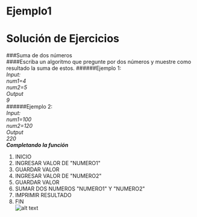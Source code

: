 # Ejemplo1		
Solución de Ejercicios		
======================		
###Suma de dos números		
####Escriba un algoritmo que pregunte por dos números y muestre como resultado la suma de estos.
######Ejemplo 1:  		
_Input:_  			
_num1=4_			
_num2=5_			
_Output_				
_9_			
######Ejemplo 2:					
_Input:_  		
_num1=100_		
_num2=120_		
_Output_		
_220_		
___Completando la función___		
1. INICIO		
2. INGRESAR VALOR DE "NUMERO1"		
3. GUARDAR VALOR		
4. INGRESAR VALOR DE "NUMERO2"		
5. GUARDAR VALOR	
6. SUMAR DOS NUMEROS "NUMERO1" Y "NUMERO2"		
7. IMPRIMIR RESULTADO		
8. FIN		
![alt text](http://i67.tinypic.com/6dtnro.jpg )